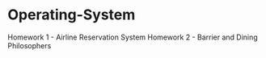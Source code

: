 # Operating-System
Homework 1 - Airline Reservation System
Homework 2 - Barrier and Dining Philosophers
